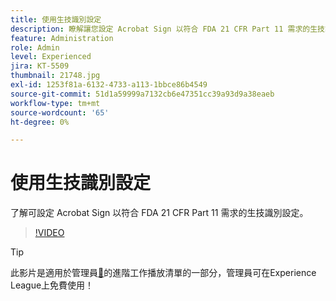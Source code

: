```yaml
---
title: 使用生技識別設定
description: 瞭解讓您設定 Acrobat Sign 以符合 FDA 21 CFR Part 11 需求的生技識別設定
feature: Administration
role: Admin
level: Experienced
jira: KT-5509
thumbnail: 21748.jpg
exl-id: 1253f81a-6132-4733-a113-1bbce86b4549
source-git-commit: 51d1a59999a7132cb6e47351cc39a93d9a38eaeb
workflow-type: tm+mt
source-wordcount: '65'
ht-degree: 0%

---
```


# 使用生技識別設定

了解可設定 Acrobat Sign 以符合 FDA 21 CFR Part 11 需求的生技識別設定。

>[!VIDEO](https://video.tv.adobe.com/v/21748?quality=12&learn=on&hidetitle=true)

>[!TIP]
>
>此影片是適用於管理員[&#128279;](https://experienceleague.adobe.com/en/playlists/acrobat-sign-perform-advanced-tasks-administrators)的進階工作播放清單的一部分，管理員可在Experience League上免費使用！
